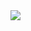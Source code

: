 <!-- 
.. title: پیاده‌روی در دلفت-صبح بیست و یک آوریل دوهزار و پانزده
.. slug: 2015-04-21-lopen-in-delft-morgen
.. date: 2015-04-21 10:14:54 UTC+02:00
.. tags: 
.. category: پیاده‌روی در دلفت
.. link: 
.. description: 
.. type: text
-->

<img src="http://googledrive.com/host/0B8OOfC6oWXEPMkxQcTJNS0xIVnM" />


